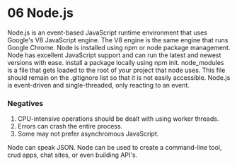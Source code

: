 # 06 Node.js
Node.js is an event-based JavaScript runtime environment that uses Google's V8 JavaScript engine. The V8 engine is the same engine that runs Google Chrome. Node is installed using npm or node package management. Node has excellent JavaScript support and can run the latest and newest versions with ease. install a package locally using npm init. node_modules is a file that gets loaded to the root of your project that node uses. This file should remain on the .gitignore list so that it is not easily accessible. Node.js is event-driven and single-threaded, only reacting to an event.
### Negatives
1. CPU-intensive operations should be dealt with using worker threads.
2. Errors can crash the entire process.
3. Some may not prefer asynchromous JavaScript.

Node can speak JSON. 
Node can be used to create a command-line tool, crud apps, chat sites, or even building API's.
